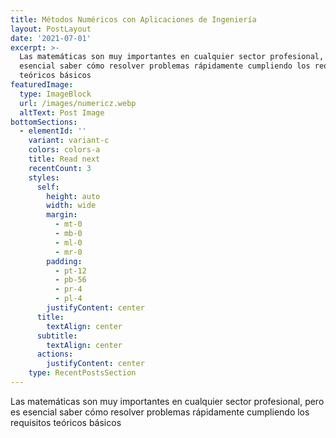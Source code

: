 ```yaml
---
title: Métodos Numéricos con Aplicaciones de Ingeniería
layout: PostLayout
date: '2021-07-01'
excerpt: >-
  Las matemáticas son muy importantes en cualquier sector profesional, pero es
  esencial saber cómo resolver problemas rápidamente cumpliendo los requisitos
  teóricos básicos
featuredImage:
  type: ImageBlock
  url: /images/numericz.webp
  altText: Post Image
bottomSections:
  - elementId: ''
    variant: variant-c
    colors: colors-a
    title: Read next
    recentCount: 3
    styles:
      self:
        height: auto
        width: wide
        margin:
          - mt-0
          - mb-0
          - ml-0
          - mr-0
        padding:
          - pt-12
          - pb-56
          - pr-4
          - pl-4
        justifyContent: center
      title:
        textAlign: center
      subtitle:
        textAlign: center
      actions:
        justifyContent: center
    type: RecentPostsSection
---
```

Las matemáticas son muy importantes en cualquier sector profesional, pero es esencial saber cómo resolver problemas rápidamente cumpliendo los requisitos teóricos básicos
